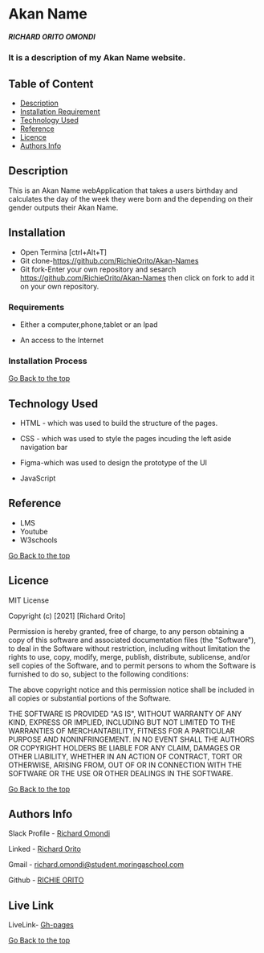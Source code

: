 # Akan Name
##### RICHARD ORITO OMONDI
### It is a description of my Akan Name website.

## Table of Content

+ [Description](#description)
+ [Installation Requirement](#Installation)
+ [Technology Used](#technology-used)
+ [Reference](#reference)
+ [Licence](#licence)
+ [Authors Info](#author-Info)

## Description
<p>This is an Akan Name webApplication that takes a users birthday and calculates the day of the week they were born and the depending on their gender outputs their Akan Name.</p>

## Installation

* Open Termina [ctrl+Alt+T]
* Git clone-https://github.com/RichieOrito/Akan-Names
* Git fork-Enter your own repository and sesarch https://github.com/RichieOrito/Akan-Names then click on fork to add
it on your own repository.

### Requirements

* Either a computer,phone,tablet or an Ipad

* An access to the Internet

### Installation Process

[Go Back to the top](#akanname)
## Technology Used
* HTML - which was used to build the structure of the pages.

* CSS - which was used to style the pages incuding the left aside navigation bar

* Figma-which was used to design the prototype of the UI

* JavaScript

## Reference
* LMS
* Youtube
* W3schools

[Go Back to the top](#akanname)

## Licence

MIT License

Copyright (c) [2021] [Richard Orito]

Permission is hereby granted, free of charge, to any person obtaining a copy
of this software and associated documentation files (the "Software"), to deal
in the Software without restriction, including without limitation the rights
to use, copy, modify, merge, publish, distribute, sublicense, and/or sell
copies of the Software, and to permit persons to whom the Software is
furnished to do so, subject to the following conditions:

The above copyright notice and this permission notice shall be included in all
copies or substantial portions of the Software.

THE SOFTWARE IS PROVIDED "AS IS", WITHOUT WARRANTY OF ANY KIND, EXPRESS OR
IMPLIED, INCLUDING BUT NOT LIMITED TO THE WARRANTIES OF MERCHANTABILITY,
FITNESS FOR A PARTICULAR PURPOSE AND NONINFRINGEMENT. IN NO EVENT SHALL THE
AUTHORS OR COPYRIGHT HOLDERS BE LIABLE FOR ANY CLAIM, DAMAGES OR OTHER
LIABILITY, WHETHER IN AN ACTION OF CONTRACT, TORT OR OTHERWISE, ARISING FROM,
OUT OF OR IN CONNECTION WITH THE SOFTWARE OR THE USE OR OTHER DEALINGS IN THE
SOFTWARE.

[Go Back to the top](#akanname)

## Authors Info

Slack Profile - [Richard Omondi](https://app.slack.com/client/T0101L740P4/C010GLANY3A/user_profile/U02EZFHEJUA)

Linked - [Richard Orito](https://www.linkedin.com/in/richie-orito/)

Gmail - [richard.omondi@student.moringaschool.com]()

Github - [RICHIE ORITO](https://github.com/RichieOrito)

## Live Link

LiveLink- [Gh-pages](https://richieorito.github.io/Akan-Names/)

[Go Back to the top](#akanname)
